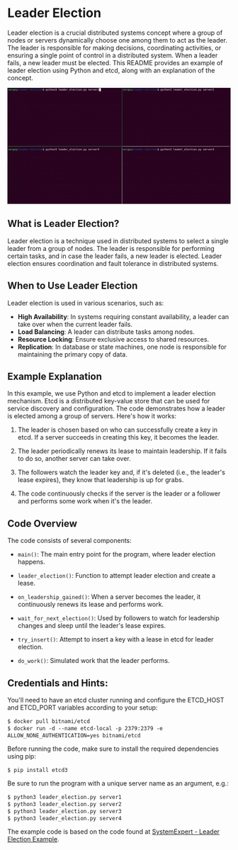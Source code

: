 # Leader Election

Leader election is a crucial distributed systems concept where a group of nodes or servers dynamically choose one among them to act as the leader. The leader is responsible for making decisions, coordinating activities, or ensuring a single point of control in a distributed system. When a leader fails, a new leader must be elected. This README provides an example of leader election using Python and etcd, along with an explanation of the concept.

![Terminal output of leader election between 4 servers](./terminal-output.gif)

## What is Leader Election?

Leader election is a technique used in distributed systems to select a single leader from a group of nodes. The leader is responsible for performing certain tasks, and in case the leader fails, a new leader is elected. Leader election ensures coordination and fault tolerance in distributed systems.

## When to Use Leader Election

Leader election is used in various scenarios, such as:

- **High Availability**: In systems requiring constant availability, a leader can take over when the current leader fails.
- **Load Balancing**: A leader can distribute tasks among nodes.
- **Resource Locking**: Ensure exclusive access to shared resources.
- **Replication**: In database or state machines, one node is responsible for maintaining the primary copy of data.

## Example Explanation

In this example, we use Python and etcd to implement a leader election mechanism. Etcd is a distributed key-value store that can be used for service discovery and configuration. The code demonstrates how a leader is elected among a group of servers. Here's how it works:

1. The leader is chosen based on who can successfully create a key in etcd. If a server succeeds in creating this key, it becomes the leader.

2. The leader periodically renews its lease to maintain leadership. If it fails to do so, another server can take over.

3. The followers watch the leader key and, if it's deleted (i.e., the leader's lease expires), they know that leadership is up for grabs.

4. The code continuously checks if the server is the leader or a follower and performs some work when it's the leader.

## Code Overview

The code consists of several components:

- `main()`: The main entry point for the program, where leader election happens.

- `leader_election()`: Function to attempt leader election and create a lease.

- `on_leadership_gained()`: When a server becomes the leader, it continuously renews its lease and performs work.

- `wait_for_next_election()`: Used by followers to watch for leadership changes and sleep until the leader's lease expires.

- `try_insert()`: Attempt to insert a key with a lease in etcd for leader election.

- `do_work()`: Simulated work that the leader performs.

## Credentials and Hints:

You'll need to have an etcd cluster running and configure the ETCD_HOST and ETCD_PORT variables according to your setup:

    $ docker pull bitnami/etcd
    $ docker run -d --name etcd-local -p 2379:2379 -e ALLOW_NONE_AUTHENTICATION=yes bitnami/etcd

Before running the code, make sure to install the required dependencies using pip:

    $ pip install etcd3

Be sure to run the program with a unique server name as an argument, e.g.:

    $ python3 leader_election.py server1
    $ python3 leader_election.py server2
    $ python3 leader_election.py server3
    $ python3 leader_election.py server4

The example code is based on the code found at [SystemExpert - Leader Election Example](https://www.algoexpert.io/systems/fundamentals/leader-election).
